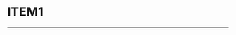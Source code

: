 # ITEM1
---
<template>
<div id="page">
	<div class="theme-container no-sidebar">
		<div class="home">
			<div class="hero">
				<!---->
				<h1>Tom</h1>
				<p class="description">
                      Welcome to Linux 
				</p>
				<p class="action">
					<a href="/baseComponents/" class="nav-link action-button">前往 →</a>
				</p>
			</div>
			<div class="footer">
                    MIT Licensed | Copyright © 2018-present <a href="http://www.iamtom.info"> tom</a>
			</div>
        </div>
	</div>
</div>
</template>